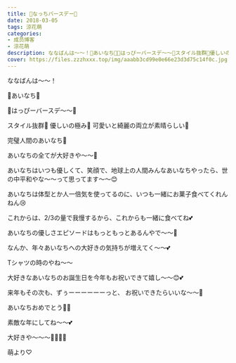 ```yaml
---
title: 🍓なっちバースデー🎂
date: 2018-03-05
tags: 涼花萌
categories: 
- 成员博客
- 涼花萌
description: ななばんは〜〜！🍓あいなち🍓🎉はっぴーバースデ〜〜🎂スタイル抜群💫優しいの極み💫可愛いと綺麗の両立が素晴らしい💫完璧人間のあいな...
cover: https://files.zzzhxxx.top/img/aaabb3cd99e0e66e23d3d75c14f0c.jpg 
---
```








ななばんは〜〜！








🍓あいなち🍓


🎉はっぴーバースデ〜〜🎂









スタイル抜群💫
優しいの極み💫
可愛いと綺麗の両立が素晴らしい💫




完璧人間のあいなち🍓



あいなちの全てが大好きや〜〜🙈





あいなちはいつも優しくて、笑顔で、地球上の人間みんなあいなちやったら、世の中平和やな〜〜って思ってます〜〜😊






あいなちは体型とか人一倍気を使ってるのに、いつも一緒にお菓子食べてくれんねん😢



これからは、2/3の量で我慢するから、これからも一緒に食べてね💕





あいなちの優しさエピソードはもっともっとあるんやで〜〜🤗









なんか、年々あいなちへの大好きの気持ちが増えてく〜〜💕








Tシャツの時のやね〜〜









大好きなあいなちのお誕生日を今年もお祝いできて嬉し〜〜😊💕




来年もその次も、ずぅーーーーーーっと、
お祝いできたらいいな〜〜🤗




あいなちおめでとう🎂💓



素敵な年にしてね〜〜💕



大好きや〜〜〜💓💓💓💓







萌より♡


